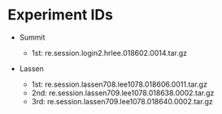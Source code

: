 # Experiment IDs
- Summit
  - 1st: re.session.login2.hrlee.018602.0014.tar.gz

- Lassen
  - 1st: re.session.lassen708.lee1078.018606.0011.tar.gz
  - 2nd: re.session.lassen709.lee1078.018638.0002.tar.gz
  - 3rd: re.session.lassen709.lee1078.018640.0002.tar.gz
